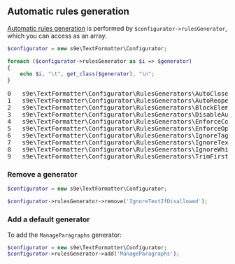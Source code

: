 ## Automatic rules generation

[Automatic rules generation](https://github.com/s9e/TextFormatter/blob/master/docs/RulesGenerators.md) is performed by `$configurator->rulesGenerator`, which you can access as an array.

```php
$configurator = new s9e\TextFormatter\Configurator;

foreach ($configurator->rulesGenerator as $i => $generator)
{
	echo $i, "\t", get_class($generator), "\n";
}
```
<pre>
0	s9e\TextFormatter\Configurator\RulesGenerators\AutoCloseIfVoid
1	s9e\TextFormatter\Configurator\RulesGenerators\AutoReopenFormattingElements
2	s9e\TextFormatter\Configurator\RulesGenerators\BlockElementsFosterFormattingElements
3	s9e\TextFormatter\Configurator\RulesGenerators\DisableAutoLineBreaksIfNewLinesArePreserved
4	s9e\TextFormatter\Configurator\RulesGenerators\EnforceContentModels
5	s9e\TextFormatter\Configurator\RulesGenerators\EnforceOptionalEndTags
6	s9e\TextFormatter\Configurator\RulesGenerators\IgnoreTagsInCode
7	s9e\TextFormatter\Configurator\RulesGenerators\IgnoreTextIfDisallowed
8	s9e\TextFormatter\Configurator\RulesGenerators\IgnoreWhitespaceAroundBlockElements
9	s9e\TextFormatter\Configurator\RulesGenerators\TrimFirstLineInCodeBlocks
</pre>

### Remove a generator

```php
$configurator = new s9e\TextFormatter\Configurator;

$configurator->rulesGenerator->remove('IgnoreTextIfDisallowed');
```

### Add a default generator

To add the `ManageParagraphs` generator:
```php
$configurator = new s9e\TextFormatter\Configurator;
$configurator->rulesGenerator->add('ManageParagraphs');
```
